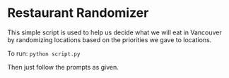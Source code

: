 # Restaurant Randomizer

This simple script is used to help us decide what we will eat in Vancouver by randomizing locations based on the priorities we gave to locations.

To run:
```python script.py```

Then just follow the prompts as given.
